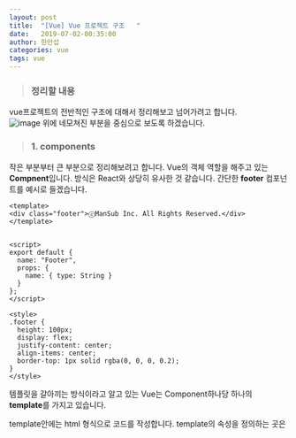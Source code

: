 ```yaml
---
layout: post
title:  "[Vue] Vue 프로젝트 구조   "
date:   2019-07-02-00:35:00
author: 한만섭
categories: vue
tags: vue
---
```



> ### 정리할 내용 

vue프로젝트의 전반적인 구조에 대해서 정리해보고 넘어가려고 합니다.  
![image](https://user-images.githubusercontent.com/46010705/60448966-9fe73000-9c61-11e9-8e1a-83cc2f811c44.png)
위에 네모쳐진 부분을 중심으로 보도록 하겠습니다.  


> ### 1. components

작은 부분부터 큰 부분으로 정리해보려고 합니다. Vue의 객체 역할을 해주고 있는 **Compnent**입니다. 방식은 React와 
상당히 유사한 것 같습니다. 간단한 **footer** 컴포넌트를 예시로 들겠습니다.  
  
  
  ```
  <template>
  <div class="footer">ⓒManSub Inc. All Rights Reserved.</div>
  </template>


  <script>
  export default {
    name: "Footer",
    props: {
      name: { type: String }
    }
  };
  </script>

  <style>
  .footer {
    height: 100px;
    display: flex;
    justify-content: center;
    align-items: center;
    border-top: 1px solid rgba(0, 0, 0, 0.2);
  }
  </style>
  ```
  
템플릿을 갈아끼는 방식이라고 알고 있는 Vue는 Component하나당 하나의 **template**를 가지고 있습니다. 

template안에는 html 형식으로 코드를 작성합니다.  template의 속성을 정의하는 곳은 <script> 코드입니다. 
**name**으로 컴포넌트의 이름을 정의하고, **props**로 컴포넌트의 변수를 선언하며, **data**또한 가질 수 있습니다. 
**data**를 정의할 때는 주의할 점이 있습니다. 아래와 같이 return 형식으로 작성해야합니다. 

  ```
   data() {
    return (data = {
      isActive: true
    });
  },
  ```
**methods**로 함수를 정의할 수 있습니다. 메소드 내에서 컴포넌트의 **data**를 변경하기 위해서는 **this.**를 사용해야
합니다. 


* router-link
  
  지정해놓은 name으로 화면을 옮길 수 있습니다. react에서는 link를 사용했습니다.  
  ```
  <router-link :to="{name:`home`}">Mansub Blog</router-link>
  ```
  
* v-bind:class 
  
  v-bind:class="{클래스명 : data명 }  
  data가 참일 경우에 클래스 적용
  ```
    <div class="mobile--menu--list" v-bind:class="{hidden : isActive}">
  ```
  
* v-on:click 

  ```
    <div class="mobile--menu" v-on:click="clickMenu">|||</div>
  ```
  
  
> ### views

이 곳은 component를 실제로 보여주는 경로입니다. 그래서 router에 해당하는 곳이기도 합니다. 
여러 컴포넌트들을 사용하기 때문에 **script**코드에서 아래와 같이 import와 선언이 필요합니다. 

  ```
  <script>
  import ImgBanner from "../components/ImgBanner";
  import PortfolioList from "../components/PortfolioList";
  import PostList from "../components/PostList";
  import RepositoryList from "../components/RepositoryList";
  import Navbar from "../components/Navbar";
  import Footer from "../components/Footer";
  export default {
    name: "HomePage",
    components: {
      ImgBanner,
      PortfolioList,
      PostList,
      RepositoryList,
      Navbar,
      Footer
    },

    methods: {
      getImgUrl(img) {
        return require("../assets/" + img);
      }
    }
  };
  </script>
  ```


> ### Router.js
  
  여러 컴포넌트들을 받아서 경로 네이밍을 해주는 곳입니다.  
  ```
  import Vue from 'vue'
  import Router from 'vue-router'
  import HomePage from './views/HomePage.vue'
  import PostPage from './views/PostPage.vue'
  import PortfolioPage from './views/PortfolioPage.vue'
  import LoginPage from './views/LoginPage.vue'

  Vue.use(Router)

  export default new Router({
    mode: 'history',
    base: process.env.BASE_URL,
    routes: [
      {
        path: '/',
        name: 'home',
        component: HomePage
      },
      {
        path: '/post',
        name: 'post',
        component: PostPage
      },
      {
        path: '/portfolio',
        name: 'portfolio',
        component: PortfolioPage
      },
      {
        path: '/login',
        name: 'login',
        component: LoginPage
      }
    ]
  })

  ```

